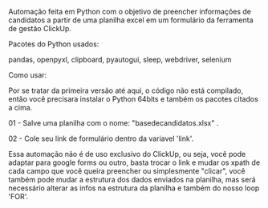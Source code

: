 Automação feita em Python com o objetivo de preencher informações de candidatos a partir de uma planilha excel em um formulário da ferramenta de gestão ClickUp.

Pacotes do Python usados:

pandas,
openpyxl,
clipboard,
pyautogui,
sleep,
webdriver,
selenium

Como usar:

Por se tratar da primeira versão até aqui, o código não está compilado, então você precisara instalar o Python 64bits e também os pacotes citados a cima.

01 - Salve uma planilha com o nome: "basedecandidatos.xlsx" .

02 - Cole seu link de formulário dentro da variavel 'link'.

Essa automação não é de uso exclusivo do ClickUp, ou seja, você pode adaptar para google forms ou outro, basta trocar o link e mudar os xpath de cada campo que você queira preencher ou simplesmente "clicar", você também pode mudar a estrutura dos dados enviados na planilha, mas será necessário alterar as infos na estrutura da planilha e também do nosso loop 'FOR'.
